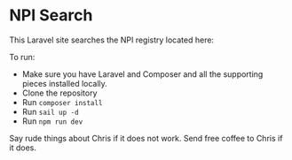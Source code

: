 # NPI Search

This Laravel site searches the NPI registry located here: [](https://npiregistry.cms.hhs.gov/api-page)

To run:

- Make sure you have Laravel and Composer and all the supporting pieces installed locally.
- Clone the repository
- Run `composer install`
- Run `sail up -d`
- Run `npm run dev`

Say rude things about Chris if it does not work. Send free coffee to Chris if it does.
